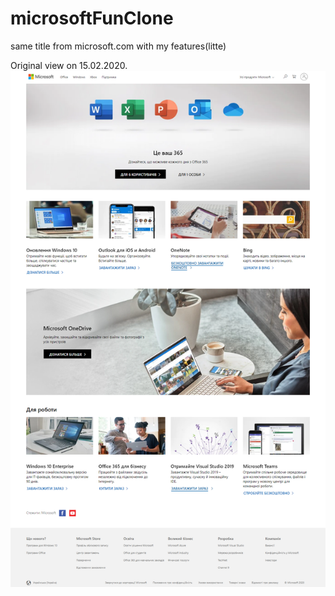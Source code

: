# microsoftFunClone
same title from microsoft.com with my features(litte)



Original view on 15.02.2020.
![Иллюстрация к проекту](https://github.com/Vandrosov99/microsoftFunClone/raw/master/img/originalScreenOfMicrosoftSite.png)